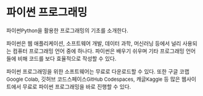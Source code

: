 # 파이썬 프로그래밍

파이썬<font size='2'>Python</font>을 활용한 프로그래밍의 기초를 소개한다.

파이썬은 웹 애플리케이션, 소프트웨어 개발, 데이터 과학, 머신러닝 등에서
널리 사용되는 컴퓨터 프로그래밍 언어 중에 하나다. 
파이썬은 배우기 쉬우며 기타 프로그래밍 언어들에 비해 코드를 보다 효율적으로 작성할 수 있다.

파이썬 프로그래밍을 위한 소프트웨어는 무료로 다운로드할 수 있다.
또한 구글 코랩<font size='2'>Google Colab</font>, 
깃허브 코드스페이스<font size='2'>GitHub Codespaces</font>, 
캐글<font size='2'>Kaggle</font> 등 
많은 웹사이트에서 무료로 파이썬 프로그래밍을 바로 진행할 수 있다.
